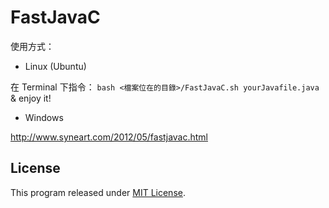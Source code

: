 # FastJavaC

使用方式：

* Linux (Ubuntu)

在 Terminal 下指令： `bash <檔案位在的目錄>/FastJavaC.sh yourJavafile.java` & enjoy it!
 
* Windows

http://www.syneart.com/2012/05/fastjavac.html

## License

This program released under [MIT License](LICENSE).
